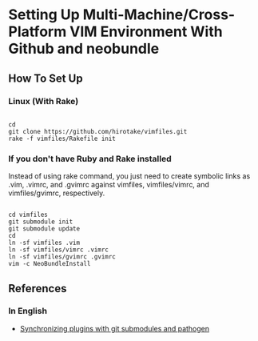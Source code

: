 # Setting Up Multi-Machine/Cross-Platform VIM Environment With Github and neobundle

## How To Set Up

### Linux (With Rake)

<pre><code>
cd
git clone https://github.com/hirotake/vimfiles.git
rake -f vimfiles/Rakefile init
</code></pre>

### If you don't have Ruby and Rake installed
Instead of using rake command, you just need to create symbolic links as .vim, .vimrc, and .gvimrc against vimfiles, vimfiles/vimrc, and vimfiles/gvimrc, respectively.

<pre><code>
cd vimfiles
git submodule init
git submodule update
cd
ln -sf vimfiles .vim
ln -sf vimfiles/vimrc .vimrc
ln -sf vimfiles/gvimrc .gvimrc
vim -c NeoBundleInstall
</code></pre>

## References

### In English

- [Synchronizing plugins with git submodules and pathogen](http://vimcasts.org/episodes/synchronizing-plugins-with-git-submodules-and-pathogen/)


